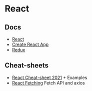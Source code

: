 # React
## Docs
* [React](https://reactjs.org/docs/getting-started.html)
* [Create React App](https://create-react-app.dev/docs/getting-started)
* [Redux](https://redux.js.org/introduction/getting-started)

## Cheat-sheets
* [ React Cheat-sheet 2021](https://github.com/Tabele86/cheat-sheets/blob/main/react/download/The_React_Cheatsheet_for_2021_(_Real-World_Examples).pdf) + Examples
* [React Fetching](https://github.com/Tabele86/cheat-sheets/blob/main/react/download/The_React_Data_Fetching_Cheatsheet_(2021)%20(1).pdf) Fetch API and axios
